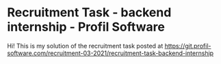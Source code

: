 # Recruitment Task - backend internship - Profil Software

Hi!
This is my solution of the recruitment task posted at
https://git.profil-software.com/recruitment-03-2021/recruitment-task-backend-internship
